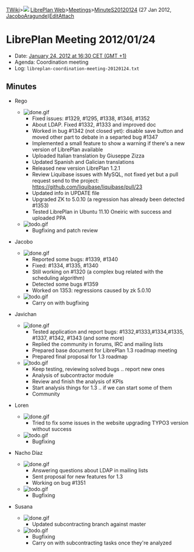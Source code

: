 [TWiki](/twiki/Main/WebHome)&gt;![](/twiki/TWiki/TWikiDocGraphics/web-bg-small.gif) [LibrePlan Web](/twiki/LibrePlan/WebHome)&gt;[Meetings](/twiki/LibrePlan/Meetings)&gt;[MinuteS20120124](http://wiki.libreplan-enterprise.com/twiki/LibrePlan/MinuteS20120124 "Topic revision: 2 (27 Jan 2012 - 14:27:37)") (27 Jan 2012, [JacoboAragunde](/twiki/Main/JacoboAragunde))[Edit](http://wiki.libreplan-enterprise.com/twiki/bin/edit/LibrePlan/MinuteS20120124?t=1520337959 "Edit this topic text")[Attach](/twiki/bin/attach/LibrePlan/MinuteS20120124 "Attach an image or document to this topic")

 LibrePlan Meeting 2012/01/24
============================================================================================================================

-   Date: [January 24, 2012 at 16:30 CET (GMT +1)](http://www.timeanddate.com/worldclock/fixedtime.html?day=24&month=01&year=2012&hour=16&min=30&sec=0&p1=48)
-   Agenda: Coordination meeting
-   Log: `libreplan-coordination-meeting-20120124.txt`

 Minutes
----------------------------------

-   Rego
    -   ![done.gif](/twiki/TWiki/TWikiDocGraphics/done.gif)
        -   Fixed issues: \#1329, \#1295, \#1338, \#1346, \#1352
        -   About LDAP. Fixed \#1332, \#1333 and improved doc
        -   Worked in bug \#1342 (not closed yet): disable save button and moved other part to debate in a separted bug \#1347
        -   Implemented a small feature to show a warning if there's a new version of LibrePlan available
        -   Uploaded Italian translation by Giuseppe Zizza
        -   Updated Spanish and Galician translations
        -   Released new version LibrePlan 1.2.1
        -   Review Liquibase issues with MySQL, not fixed yet but a pull request send to the project: <https://github.com/liquibase/liquibase/pull/23>
        -   Updated info in UPDATE file
        -   Upgraded ZK to 5.0.10 (a regression has already been detected \#1353)
        -   Tested LibrePlan in Ubuntu 11.10 Oneiric with success and uploaded PPA
    -   ![todo.gif](/twiki/TWiki/TWikiDocGraphics/todo.gif)
        -   Bugfixing and patch review

-   Jacobo
    -   ![done.gif](/twiki/TWiki/TWikiDocGraphics/done.gif)
        -   Reported some bugs: \#1339, \#1340
        -   Fixed: \#1334, \#1335, \#1340
        -   Still working on \#1320 (a complex bug related with the scheduling algorithm)
        -   Detected some bugs \#1359
        -   Worked on 1353: regressions caused by zk 5.0.10
    -   ![todo.gif](/twiki/TWiki/TWikiDocGraphics/todo.gif)
        -   Carry on with bugfixing

-   Javichan
    -   ![done.gif](/twiki/TWiki/TWikiDocGraphics/done.gif)
        -   Tested application and report bugs: \#1332,\#1333,\#1334,\#1335, \#1337, \#1342, \#1343 (and some more)
        -   Replied the community in forums, IRC and mailing lists
        -   Prepared base document for LibrePlan 1.3 roadmap meeting
        -   Prepared final proposal for 1.3 roadmap
    -   ![todo.gif](/twiki/TWiki/TWikiDocGraphics/todo.gif)
        -   Keep testing, reviewing solved bugs .. report new ones
        -   Analysis of subcontractor module
        -   Review and finish the analysis of KPIs
        -   Start analysis things for 1.3 .. if we can start some of them
        -   Community

-   Loren
    -   ![done.gif](/twiki/TWiki/TWikiDocGraphics/done.gif)
        -   Tried to fix some issues in the website upgrading TYPO3 version without success
    -   ![todo.gif](/twiki/TWiki/TWikiDocGraphics/todo.gif)
        -   Bugfixing

-   Nacho Díaz
    -   ![done.gif](/twiki/TWiki/TWikiDocGraphics/done.gif)
        -   Answering questions about LDAP in mailing lists
        -   Sent proposal for new features for 1.3
        -   Working on bug \#1351
    -   ![todo.gif](/twiki/TWiki/TWikiDocGraphics/todo.gif)
        -   Bugfixing

-   Susana
    -   ![done.gif](/twiki/TWiki/TWikiDocGraphics/done.gif)
        -   Updated subcontracting branch against master
    -   ![todo.gif](/twiki/TWiki/TWikiDocGraphics/todo.gif)
        -   Bugfixing
        -   Carry on with subcontracting tasks once they're analyzed

